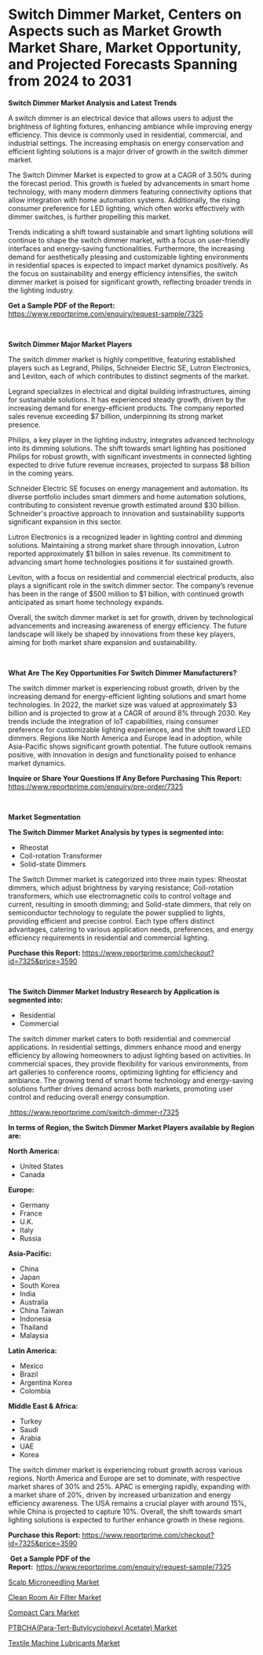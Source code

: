 <p><h1>Switch Dimmer Market, Centers on Aspects such as Market Growth Market Share, Market Opportunity, and Projected Forecasts Spanning from 2024 to 2031</h1></p><p><strong>Switch Dimmer Market Analysis and Latest Trends</strong></p>
<p><p>A switch dimmer is an electrical device that allows users to adjust the brightness of lighting fixtures, enhancing ambiance while improving energy efficiency. This device is commonly used in residential, commercial, and industrial settings. The increasing emphasis on energy conservation and efficient lighting solutions is a major driver of growth in the switch dimmer market.</p><p>The Switch Dimmer Market is expected to grow at a CAGR of 3.50% during the forecast period. This growth is fueled by advancements in smart home technology, with many modern dimmers featuring connectivity options that allow integration with home automation systems. Additionally, the rising consumer preference for LED lighting, which often works effectively with dimmer switches, is further propelling this market. </p><p>Trends indicating a shift toward sustainable and smart lighting solutions will continue to shape the switch dimmer market, with a focus on user-friendly interfaces and energy-saving functionalities. Furthermore, the increasing demand for aesthetically pleasing and customizable lighting environments in residential spaces is expected to impact market dynamics positively. As the focus on sustainability and energy efficiency intensifies, the switch dimmer market is poised for significant growth, reflecting broader trends in the lighting industry.</p></p>
<p><strong>Get a Sample PDF of the Report:&nbsp;</strong> <a href="https://www.reportprime.com/enquiry/request-sample/7325">https://www.reportprime.com/enquiry/request-sample/7325</a></p>
<p>&nbsp;</p>
<p><strong>Switch Dimmer Major Market Players</strong></p>
<p><p>The switch dimmer market is highly competitive, featuring established players such as Legrand, Philips, Schneider Electric SE, Lutron Electronics, and Leviton, each of which contributes to distinct segments of the market. </p><p>Legrand specializes in electrical and digital building infrastructures, aiming for sustainable solutions. It has experienced steady growth, driven by the increasing demand for energy-efficient products. The company reported sales revenue exceeding $7 billion, underpinning its strong market presence.</p><p>Philips, a key player in the lighting industry, integrates advanced technology into its dimming solutions. The shift towards smart lighting has positioned Philips for robust growth, with significant investments in connected lighting expected to drive future revenue increases, projected to surpass $8 billion in the coming years.</p><p>Schneider Electric SE focuses on energy management and automation. Its diverse portfolio includes smart dimmers and home automation solutions, contributing to consistent revenue growth estimated around $30 billion. Schneider's proactive approach to innovation and sustainability supports significant expansion in this sector.</p><p>Lutron Electronics is a recognized leader in lighting control and dimming solutions. Maintaining a strong market share through innovation, Lutron reported approximately $1 billion in sales revenue. Its commitment to advancing smart home technologies positions it for sustained growth.</p><p>Leviton, with a focus on residential and commercial electrical products, also plays a significant role in the switch dimmer sector. The company’s revenue has been in the range of $500 million to $1 billion, with continued growth anticipated as smart home technology expands.</p><p>Overall, the switch dimmer market is set for growth, driven by technological advancements and increasing awareness of energy efficiency. The future landscape will likely be shaped by innovations from these key players, aiming for both market share expansion and sustainability.</p></p>
<p>&nbsp;</p>
<p><strong>What Are The Key Opportunities For Switch Dimmer Manufacturers?</strong></p>
<p><p>The switch dimmer market is experiencing robust growth, driven by the increasing demand for energy-efficient lighting solutions and smart home technologies. In 2022, the market size was valued at approximately $3 billion and is projected to grow at a CAGR of around 8% through 2030. Key trends include the integration of IoT capabilities, rising consumer preference for customizable lighting experiences, and the shift toward LED dimmers. Regions like North America and Europe lead in adoption, while Asia-Pacific shows significant growth potential. The future outlook remains positive, with innovation in design and functionality poised to enhance market dynamics.</p></p>
<p><strong>Inquire or Share Your Questions If Any Before Purchasing This Report:</strong> <a href="https://www.reportprime.com/enquiry/pre-order/7325">https://www.reportprime.com/enquiry/pre-order/7325</a></p>
<p>&nbsp;</p>
<p><strong>Market Segmentation</strong></p>
<p><strong>The Switch Dimmer Market Analysis by types is segmented into:</strong></p>
<p><ul><li>Rheostat</li><li>Coil-rotation Transformer</li><li>Solid-state Dimmers</li></ul></p>
<p><p>The Switch Dimmer market is categorized into three main types: Rheostat dimmers, which adjust brightness by varying resistance; Coil-rotation transformers, which use electromagnetic coils to control voltage and current, resulting in smooth dimming; and Solid-state dimmers, that rely on semiconductor technology to regulate the power supplied to lights, providing efficient and precise control. Each type offers distinct advantages, catering to various application needs, preferences, and energy efficiency requirements in residential and commercial lighting.</p></p>
<p><strong>Purchase this Report:&nbsp;</strong><a href="https://www.reportprime.com/checkout?id=7325&price=3590">https://www.reportprime.com/checkout?id=7325&price=3590</a></p>
<p>&nbsp;</p>
<p><strong>The Switch Dimmer Market Industry Research by Application is segmented into:</strong></p>
<p><ul><li>Residential</li><li>Commercial</li></ul></p>
<p><p>The switch dimmer market caters to both residential and commercial applications. In residential settings, dimmers enhance mood and energy efficiency by allowing homeowners to adjust lighting based on activities. In commercial spaces, they provide flexibility for various environments, from art galleries to conference rooms, optimizing lighting for efficiency and ambiance. The growing trend of smart home technology and energy-saving solutions further drives demand across both markets, promoting user control and reducing overall energy consumption.</p></p>
<p><a href="https://www.reportprime.com/switch-dimmer-r7325">&nbsp;https://www.reportprime.com/switch-dimmer-r7325</a></p>
<p><strong>In terms of Region, the Switch Dimmer Market Players available by Region are:</strong></p>
<p>
    <p> <strong> North America: </strong>
        <ul>
            <li>United States</li>
            <li>Canada</li>
        </ul>
        </p> 
    <p> <strong> Europe: </strong>
        <ul>
            <li>Germany</li>
            <li>France</li>
            <li>U.K.</li>
            <li>Italy</li>
            <li>Russia</li>
        </ul>
        </p> 
    <p> <strong> Asia-Pacific: </strong>
        <ul>
            <li>China</li>
            <li>Japan</li>
            <li>South Korea</li>
            <li>India</li>
            <li>Australia</li>
            <li>China Taiwan</li>
            <li>Indonesia</li>
            <li>Thailand</li>
            <li>Malaysia</li>
        </ul>
        </p> 
    <p> <strong> Latin America: </strong>
        <ul>
            <li>Mexico</li>
            <li>Brazil</li>
            <li>Argentina Korea</li>
            <li>Colombia</li>
        </ul>
        </p> 
    <p> <strong> Middle East & Africa: </strong>
        <ul>
            <li>Turkey</li>
            <li>Saudi</li>
            <li>Arabia</li>
            <li>UAE</li>
            <li>Korea</li>
        </ul>
    </p>
    </p>
<p><p>The switch dimmer market is experiencing robust growth across various regions. North America and Europe are set to dominate, with respective market shares of 30% and 25%. APAC is emerging rapidly, expanding with a market share of 20%, driven by increased urbanization and energy efficiency awareness. The USA remains a crucial player with around 15%, while China is projected to capture 10%. Overall, the shift towards smart lighting solutions is expected to further enhance growth in these regions.</p></p>
<p><strong>Purchase this Report: </strong><a href="https://www.reportprime.com/checkout?id=7325&price=3590">https://www.reportprime.com/checkout?id=7325&price=3590</a></p>
<p>&nbsp;<strong>Get a Sample PDF of the Report:&nbsp;&nbsp;</strong><a href="https://www.reportprime.com/enquiry/request-sample/7325">https://www.reportprime.com/enquiry/request-sample/7325</a></p>
<p><strong></strong></p>
<p><p><a href="https://medium.com/@brennakessler/scalp-microneedling-market-report-by-product-type-under-0-25-950d46567941">Scalp Microneedling Market</a></p><p><a href="https://github.com/prosalinda88/Market-Research-Report-List-6/blob/main/clean-room-air-filter-market.md">Clean Room Air Filter Market</a></p><p><a href="https://medium.com/@brennakessler/compact-cars-market-share-size-trends-industry-analysis-report-by-type-by-end-use-commercial-e6e877e91511">Compact Cars Market</a></p><p><a href="https://issuu.com/reportprime-2/docs/ptbchapara-tert-butylcyclohexyl-ace_0ffe260178e93e">PTBCHA(Para-Tert-Butylcyclohexyl Acetate) Market</a></p><p><a href="https://issuu.com/reportprime-2/docs/textile-machine-lubricants-market-s_c4bb6eae537179">Textile Machine Lubricants Market</a></p></p>